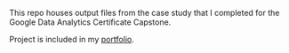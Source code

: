 This repo houses output files from the case study that I completed for the Google Data Analytics Certificate Capstone.

Project is included in my [portfolio](https://github.com/alexb131/Portfolio).
